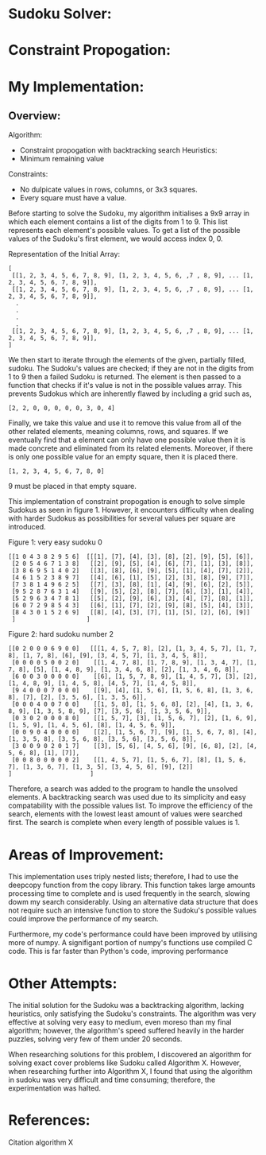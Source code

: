 # Sudoku Solver:

# Constraint Propogation:

# My Implementation:

## Overview:

Algorithm:
- Constraint propogation with backtracking search
Heuristics:
- Minimum remaining value

Constraints:
- No dulpicate values in rows, columns, or 3x3 squares.
- Every square must have a value.

Before starting to solve the Sudoku, my algorithm initialises a 9x9 array in which each element contains
a list of the digits from 1 to 9. This list represents each element's possible values. To get a list of the possible
values of the Sudoku's first element, we would access index 0, 0.

Representation of the Initial Array:

```
[
 [[1, 2, 3, 4, 5, 6, 7, 8, 9], [1, 2, 3, 4, 5, 6, ,7 , 8, 9], ... [1, 2, 3, 4, 5, 6, 7, 8, 9]],
 [[1, 2, 3, 4, 5, 6, 7, 8, 9], [1, 2, 3, 4, 5, 6, ,7 , 8, 9], ... [1, 2, 3, 4, 5, 6, 7, 8, 9]],
  .
  .
  .
  .
 [[1, 2, 3, 4, 5, 6, 7, 8, 9], [1, 2, 3, 4, 5, 6, ,7 , 8, 9], ... [1, 2, 3, 4, 5, 6, 7, 8, 9]],
]
```
We then start to iterate through the elements of the given, partially filled, sudoku. The Sudoku's values are checked; if
they are not in the digits from 1 to 9 then a failed Sudoku is returned. 
The element is then passed to a function that checks if it's value is not in the possible values array.
This prevents Sudokus which are inherently flawed by including a grid such as,

```
[2, 2, 0, 0, 0, 0, 0, 3, 0, 4]
```

Finally, we take this value and use it to remove this value from all of the other related elements, 
meaning columns, rows, and squares. If we eventually find that a element can only have one possible 
value then it is made concrete and eliminated from its related elements. Moreover, if there is only
one possible value for an empty square, then it is placed there.

```
[1, 2, 3, 4, 5, 6, 7, 8, 0]
```
9 must be placed in that empty square.

This implementation of constraint propogation is enough to solve simple Sudokus as seen in figure 1. However,
it encounters difficulty when dealing with harder Sudokus as possibilities for several values per square are introduced.

Figure 1: very easy sudoku 0

```
[[1 0 4 3 8 2 9 5 6]  [[[1], [7], [4], [3], [8], [2], [9], [5], [6]], 
 [2 0 5 4 6 7 1 3 8]   [[2], [9], [5], [4], [6], [7], [1], [3], [8]],
 [3 8 6 9 5 1 4 0 2]   [[3], [8], [6], [9], [5], [1], [4], [7], [2]],
 [4 6 1 5 2 3 8 9 7]   [[4], [6], [1], [5], [2], [3], [8], [9], [7]],
 [7 3 8 1 4 9 6 2 5]   [[7], [3], [8], [1], [4], [9], [6], [2], [5]],
 [9 5 2 8 7 6 3 1 4]   [[9], [5], [2], [8], [7], [6], [3], [1], [4]],
 [5 2 9 6 3 4 7 8 1]   [[5], [2], [9], [6], [3], [4], [7], [8], [1]],
 [6 0 7 2 9 8 5 4 3]   [[6], [1], [7], [2], [9], [8], [5], [4], [3]],
 [8 4 3 0 1 5 2 6 9]   [[8], [4], [3], [7], [1], [5], [2], [6], [9]]
 ]                    ]
 ```

Figure 2: hard sudoku number 2
```
[[0 2 0 0 0 6 9 0 0]   [[[1, 4, 5, 7, 8], [2], [1, 3, 4, 5, 7], [1, 7, 8], [1, 7, 8], [6], [9], [3, 4, 5, 7], [1, 3, 4, 5, 8]],                                
 [0 0 0 0 5 0 0 2 0]    [[1, 4, 7, 8], [1, 7, 8, 9], [1, 3, 4, 7], [1, 7, 8], [5], [1, 4, 8, 9], [1, 3, 4, 6, 8], [2], [1, 3, 4, 6, 8]], 
 [6 0 0 3 0 0 0 0 0]    [[6], [1, 5, 7, 8, 9], [1, 4, 5, 7], [3], [2], [1, 4, 8, 9], [1, 4, 5, 8], [4, 5, 7], [1, 4, 5, 8]],             
 [9 4 0 0 0 7 0 0 0]    [[9], [4], [1, 5, 6], [1, 5, 6, 8], [1, 3, 6, 8], [7], [2], [3, 5, 6], [1, 3, 5, 6]],                            
 [0 0 0 4 0 0 7 0 0]    [[1, 5, 8], [1, 5, 6, 8], [2], [4], [1, 3, 6, 8, 9], [1, 3, 5, 8, 9], [7], [3, 5, 6], [1, 3, 5, 6, 9]],          
 [0 3 0 2 0 0 0 8 0]    [[1, 5, 7], [3], [1, 5, 6, 7], [2], [1, 6, 9], [1, 5, 9], [1, 4, 5, 6], [8], [1, 4, 5, 6, 9]],                   
 [0 0 9 0 4 0 0 0 0]    [[2], [1, 5, 6, 7], [9], [1, 5, 6, 7, 8], [4], [1, 3, 5, 8], [3, 5, 6, 8], [3, 5, 6], [3, 5, 6, 8]],             
 [3 0 0 9 0 2 0 1 7]    [[3], [5, 6], [4, 5, 6], [9], [6, 8], [2], [4, 5, 6, 8], [1], [7]],                                              
 [0 0 8 0 0 0 0 0 2]    [[1, 4, 5, 7], [1, 5, 6, 7], [8], [1, 5, 6, 7], [1, 3, 6, 7], [1, 3, 5], [3, 4, 5, 6], [9], [2]]
]                      ] 
```

Therefore, a search was added to the program to handle the unsolved elements. A backtracking search was
used due to its simplicity and easy compatability with the possible values list. To improve the 
efficiency of the search, elements with the lowest least amount of values were searched first. The 
search is complete when every length of possible values is 1.

# Areas of Improvement:

This implementation uses triply nested lists; therefore, I had to use the deepcopy function from the 
copy library. This function takes large amounts processing time to complete and is used frequently in 
the search, slowing dowm my search considerably.
Using an alternative data structure that does not require such an intensive function to store the 
Sudoku's possible values could improve the performance of my search.

Furthermore, my code's performance could have been improved by utilising more of numpy. A signifigant
portion of numpy's functions use compiled C code. This is far faster than Python's code, improving
performance

# Other Attempts:

The initial solution for the Sudoku was a backtracking algorithm, lacking heuristics, only satisfying 
the Sudoku's constraints. The algorithm was very effective at solving very easy to medium, even moreso 
than my final algorithm; however, the algorithm's speed suffered heavily in the harder puzzles, 
solving very few of them under 20 seconds.

When researching solutions for this problem, I discovered an algorithm for solving exact cover problems
like Sudoku called Algorithm X. However, when researching further into Algorithm X, I found that using
the algorithm in sudoku was very difficult and time consuming; therefore, the experimentation was halted.

# References:

Citation algorithm X
